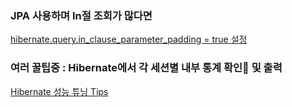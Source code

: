 ### JPA 사용하며 In절 조회가 많다면
[hibernate.query.in_clause_parameter_padding = true 설정](https://www.manty.co.kr/bbs/detail/develop?id=98)

### 여러 꿀팁중 : Hibernate에서 각 세션별 내부 통계 확인 및 출력
[Hibernate 성능 튜닝 Tips](https://velog.io/@simgyuhwan/Hibernate-%EC%84%B1%EB%8A%A5-%ED%8A%9C%EB%8B%9D-Tips)
